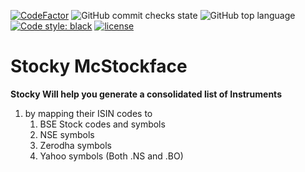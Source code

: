 [![CodeFactor](https://www.codefactor.io/repository/github/justgoodin/stocky/badge)](https://www.codefactor.io/repository/github/justgoodin/stocky)
![GitHub commit checks state](https://img.shields.io/github/checks-status/justgoodin/stocky/master)
![GitHub top language](https://img.shields.io/github/languages/top/justgoodin/stocky)
[![Code style: black](https://img.shields.io/badge/code%20style-black-000000.svg)](https://github.com/psf/black)
[![license](https://img.shields.io/github/license/justgoodin/stocky)](https://choosealicense.com/licenses/gpl-3.0/)

# Stocky McStockface 
**Stocky Will help you generate a consolidated list of Instruments**
1. by mapping their ISIN codes to
    1. BSE Stock codes and symbols
    2. NSE symbols
    3. Zerodha symbols
    4. Yahoo symbols (Both .NS and .BO)
